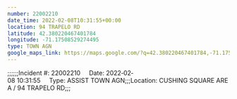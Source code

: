 ```yaml
---
number: 22002210
date_time: 2022-02-08T10:31:55+00:00
location: 94 TRAPELO RD
latitude: 42.380220467401784
longitude: -71.17508529274495
type: TOWN AGN
google_maps_link: https://maps.google.com/?q=42.380220467401784,-71.17508529274495
---
```


;;;;;;Incident #: 22002210     Date: 2022‐02‐08 10:31:55     Type: ASSIST TOWN AGN;;;Location: CUSHING SQUARE AREA / 94 TRAPELO RD;;;
